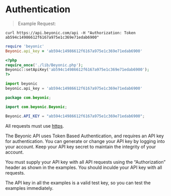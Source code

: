 # Authentication

> Example Request:

```shell
curl https://api.beyonic.com/api -H "Authorization: Token ab594c14986612f6167a975e1c369e71edab6900"
```

```ruby
require 'beyonic'
Beyonic.api_key = 'ab594c14986612f6167a975e1c369e71edab6900'
```

```php
<?php
require_once('./lib/Beyonic.php');
Beyonic::setApiKey('ab594c14986612f6167a975e1c369e71edab6900');
?>
```

```python
import beyonic
beyonic.api_key = 'ab594c14986612f6167a975e1c369e71edab6900'
```
```java
package com.beyonic;

import com.beyonic.Beyonic;

Beyonic.API_KEY = "ab594c14986612f6167a975e1c369e71edab6900";
```
All requests must use [https](http://en.wikipedia.org/wiki/HTTP_Secure).

The Beyonic API uses Token Based Authentication, and requires an API key for authentication. You can generate or change your API key by logging into your account. Keep your API key secret to maintain the integrity of your account.

You must supply your API key with all API requests using the “Authorization” header as shown in the examples. You should inculde your API key with all requests.

The API key in all the examples is a valid test key, so you can test the examples immediately.
